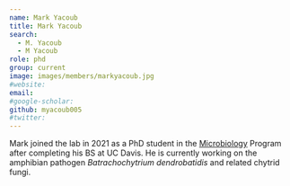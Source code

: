 ```yaml
---
name: Mark Yacoub
title: Mark Yacoub
search:
  - M. Yacoub
  - M Yacoub
role: phd
group: current
image: images/members/markyacoub.jpg
#website:
email:
#google-scholar:
github: myacoub005
#twitter:
---
```


Mark joined the lab in 2021 as a PhD student in the [Microbiology](http://microbiology.ucr.edu) Program after completing his BS at UC Davis. He is currently working on the amphibian pathogen _Batrachochytrium dendrobatidis_ and related chytrid fungi.
